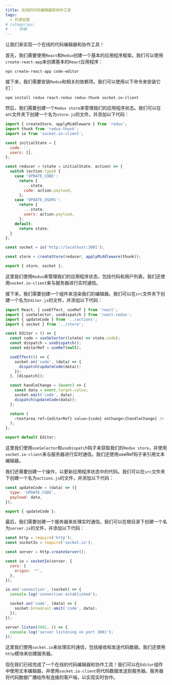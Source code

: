 ```yaml
---
title: 在线的代码编辑器和协作工具
tags:
  - 开源创意
# categories:
#   - 前端
---
```

让我们来实现一个在线的代码编辑器和协作工具！

首先，我们需要使用`React`和`Redux`创建一个基本的应用程序框架。我们可以使用`create-react-app`来创建基本的`React`应用程序：

```
npx create-react-app code-editor
```

接下来，我们需要安装`Redux`和相关的依赖项。我们可以使用以下命令来安装它们：

```
npm install redux react-redux redux-thunk socket.io-client
```

然后，我们需要创建一个`Redux store`来管理我们的应用程序状态。我们可以在src文件夹下创建一个名为`store.js`的文件，并添加以下代码：

```javascript
import { createStore, applyMiddleware } from 'redux';
import thunk from 'redux-thunk';
import io from 'socket.io-client';

const initialState = {
  code: '',
  users: [],
};

const reducer = (state = initialState, action) => {
  switch (action.type) {
    case 'UPDATE_CODE':
      return {
        ...state,
        code: action.payload,
      };
    case 'UPDATE_USERS':
      return {
        ...state,
        users: action.payload,
      };
    default:
      return state;
  }
};

const socket = io('http://localhost:3001');

const store = createStore(reducer, applyMiddleware(thunk));

export { store, socket };
```

这里我们使用`Redux`来管理我们的应用程序状态，包括代码和用户列表。我们还使用`socket.io-client`来与服务器进行实时通信。

接下来，我们需要创建一个组件来渲染我们的编辑器。我们可以在`src`文件夹下创建一个名为`Editor.js`的文件，并添加以下代码：

```javascript
import React, { useEffect, useRef } from 'react';
import { useSelector, useDispatch } from 'react-redux';
import { updateCode } from '../actions';
import { socket } from '../store';

const Editor = () => {
  const code = useSelector((state) => state.code);
  const dispatch = useDispatch();
  const editorRef = useRef(null);

  useEffect(() => {
    socket.on('code', (data) => {
      dispatch(updateCode(data));
    });
  }, [dispatch]);

  const handleChange = (event) => {
    const data = event.target.value;
    socket.emit('code', data);
    dispatch(updateCode(data));
  };

  return (
    <textarea ref={editorRef} value={code} onChange={handleChange} />
  );
};

export default Editor;
```

这里我们使用`useSelector`和`useDispatc`h钩子来获取我们的`Redux store`，并使用`socket.io-client`来与服务器进行实时通信。我们还使用useRef钩子来引用文本编辑器。

我们还需要创建一个操作，以更新应用程序状态中的代码。我们可以在`src`文件夹下创建一个名为`actions.js`的文件，并添加以下代码：

```javascript
const updateCode = (data) => ({
  type: 'UPDATE_CODE',
  payload: data,
});

export { updateCode };
```

最后，我们需要创建一个服务器来处理实时通信。我们可以在根目录下创建一个名为`server.js`的文件，并添加以下代码：

```javascript
const http = require('http');
const socketIo = require('socket.io');

const server = http.createServer();

const io = socketIo(server, {
  cors: {
    origin: '*',
  },
});

io.on('connection', (socket) => {
  console.log('connection established');

  socket.on('code', (data) => {
    socket.broadcast.emit('code', data);
  });
});

server.listen(3001, () => {
  console.log('server listening on port 3001');
});
```

这里我们使用`socket.io`来处理实时通信，包括接收和发送代码数据。我们还使用`http`模块来创建服务器。

现在我们已经完成了一个在线的代码编辑器和协作工具！我们可以在`Editor`组件中使用文本编辑器，并使用`socket.io-client`将代码数据发送到服务器。服务器将代码数据广播给所有连接的客户端，以实现实时协作。